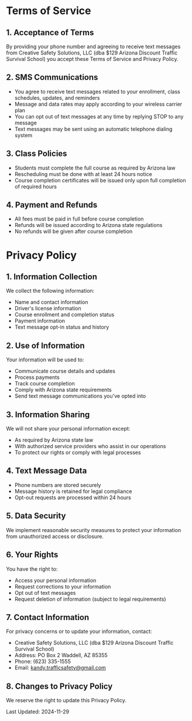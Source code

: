 # Terms of Service

## 1. Acceptance of Terms
By providing your phone number and agreeing to receive text messages from Creative Safety Solutions, LLC (dba $129 Arizona Discount Traffic Survival School) you accept these Terms of Service and Privacy Policy.

## 2. SMS Communications
- You agree to receive text messages related to your enrollment, class schedules, updates, and reminders
- Message and data rates may apply according to your wireless carrier plan
- You can opt out of text messages at any time by replying STOP to any message
- Text messages may be sent using an automatic telephone dialing system

## 3. Class Policies
- Students must complete the full course as required by Arizona law
- Rescheduling must be done with at least 24 hours notice
- Course completion certificates will be issued only upon full completion of required hours

## 4. Payment and Refunds
- All fees must be paid in full before course completion
- Refunds will be issued according to Arizona state regulations
- No refunds will be given after course completion

# Privacy Policy

## 1. Information Collection
We collect the following information:
- Name and contact information
- Driver's license information
- Course enrollment and completion status
- Payment information
- Text message opt-in status and history

## 2. Use of Information
Your information will be used to:
- Communicate course details and updates
- Process payments
- Track course completion
- Comply with Arizona state requirements
- Send text message communications you've opted into

## 3. Information Sharing
We will not share your personal information except:
- As required by Arizona state law
- With authorized service providers who assist in our operations
- To protect our rights or comply with legal processes

## 4. Text Message Data
- Phone numbers are stored securely
- Message history is retained for legal compliance
- Opt-out requests are processed within 24 hours

## 5. Data Security
We implement reasonable security measures to protect your information from unauthorized access or disclosure.

## 6. Your Rights
You have the right to:
- Access your personal information
- Request corrections to your information
- Opt out of text messages
- Request deletion of information (subject to legal requirements)

## 7. Contact Information
For privacy concerns or to update your information, contact:
- Creative Safety Solutions, LLC (dba $129 Arizona Discount Traffic Survival School)<br>
- Address: PO Box 2 Waddell, AZ 85355
- Phone: (623) 335-1555
- Email: kandy.trafficsafety@gmail.com

## 8. Changes to Privacy Policy
We reserve the right to update this Privacy Policy.

Last Updated: 2024-11-29
